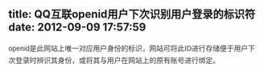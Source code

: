 title: QQ互联openid用户下次识别用户登录的标识符
date: 2012-09-09 17:57:59
---

<span style="color:#333333;font-family:helvetica, 'Lucida Grande', Tahoma, Verdana, Simsun, Arial, Clean, sans-serif;line-height:24px;text-align:left;white-space:normal;background-color:#FFFFFF;">openid是此网站上唯一对应用户身份的标识，网站可将此ID进行存储便于用户下次登录时辨识其身份，或将其与用户在网站上的原有账号进行绑定。</span>